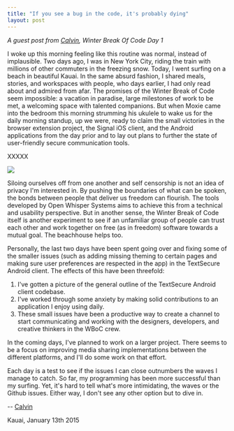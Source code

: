 ```yaml
---
title: "If you see a bug in the code, it's probably dying"
layout: post
---
```


*A guest post from [Calvin](https://twitter.com/turtlekiosk), Winter Break Of Code Day 1*

I woke up this morning feeling like this routine was normal, instead of implausible.
Two days ago, I was in New York City, riding the train with millions of other commuters
in the freezing snow. Today, I went surfing on a beach in beautiful Kauai. In the same
absurd fashion, I shared meals, stories, and workspaces with people, who days earlier,
I had only read about and admired from afar. The promises of the Winter Break of Code
seem impossible: a vacation in paradise, large milestones of work to be met, a welcoming
space with talented companions. But when Moxie came into the bedroom this morning strumming
his ukulele to wake us for the daily morning standup, up we were, ready to claim the small
victories in the browser extension project, the Signal iOS client, and the Android applications
from the day prior and to lay out plans to further the state of user-friendly secure
communication tools.

XXXXX

<img src="/blog/images/beachday2.jpg" class="nice"/>

Siloing ourselves off from one another and self censorship is not an idea of privacy I'm
interested in. By pushing the boundaries of what can be spoken, the bonds between people
that deliver us freedom can flourish. The tools developed by Open Whisper Systems aims to
achieve this from a technical and usability perspective. But in another sense, the Winter
Break of Code itself is another experiment to see if an unfamiliar group of people can
trust each other and work together on free (as in freedom) software towards a mutual goal.
The beachhouse helps too.

Personally, the last two days have been spent going over and fixing some of the smaller
issues (such as adding missing theming to certain pages and making sure user preferences
are respected in the app) in the TextSecure Android client. The effects of this have been
threefold:

1. I've gotten a picture of the general outline of the TextSecure Android client codebase.
2. I've worked through some anxiety by making solid contributions to an application I enjoy using daily.
3. These small issues have been a productive way to create a channel to start communicating and working with the designers, developers, and creative thinkers in the WBoC crew.

In the coming days, I've planned to work on a larger project. There seems to be a focus
on improving media sharing implementations between the different platforms, and I'll do
some work on that effort.

Each day is a test to see if the issues I can close outnumbers the waves I manage to catch.
So far, my programming has been more successful than my surfing. Yet, it's hard to tell
what's more intimidating, the waves or the Github issues. Either way, I don't see any other
option but to dive in.

-- [Calvin](https://twitter.com/turtlekiosk)

Kauai, January 13th 2015
